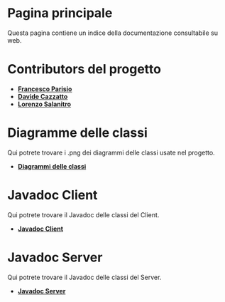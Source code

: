 # Pagina principale
Questa pagina contiene un indice della documentazione consultabile su web.

# Contributors del progetto 
- [**Francesco Parisio**](https://github.com/hotbrightsunshine)
- [**Davide Cazzatto**](https://github.com/Deivv77)
- [**Lorenzo Salanitro**](https://github.com/LorenzoSalanitro)

# Diagramme delle classi
Qui potrete trovare i .png dei diagrammi delle classi usate nel progetto.
- [**Diagrammi delle classi**](./graphs/graphs.md)

# Javadoc Client
Qui potrete trovare il Javadoc delle classi del Client.
- [**Javadoc Client**](./javadoc/client/index.html)

# Javadoc Server
Qui potrete trovare il Javadoc delle classi del Server.
- [**Javadoc Server**](./javadoc/server/index.html)
